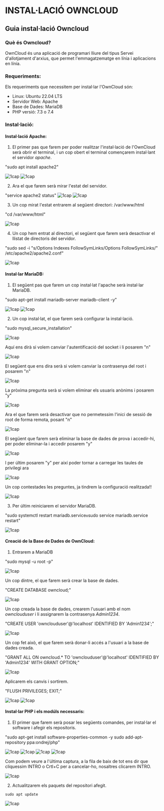 # INSTAL·LACIÓ OWNCLOUD

## Guia instal·lació Owncloud

### Què és Owncloud?

OwnCloud és una aplicació de programari lliure del tipus Servei d'allotjament d'arxius, que permet l'emmagatzematge en línia i aplicacions en línia.

### Requeriments:

Els requeriments que necessitem per instal·lar l'OwnCloud són:

- Linux: Ubuntu 22.04 LTS
- Servidor Web: Apache
- Base de Dades: MariaDB
- PHP versió: 7.3 o 7.4

### Instal·lació:

#### Instal·lació Apache:

1. El primer pas que farem per poder realitzar l'instal·lació de l'OwnCloud serà obrir el terminal, i un cop obert el terminal començarem instal·lant el servidor *apache*. 

"sudo apt install apache2"

![1cap](1.png)
![1cap](2.png)

2. Ara el que farem serà mirar l'estat del servidor.

"service apache2 status"
![1cap](3.png)
![1cap](4.png)

3. Un cop mirat l'estat entrarem al següent directori: /var/www/html

"cd /var/www/html"

![1cap](5.png)

4. Un cop hem entrat al directori, el següent que farem serà desactivar el llistat de directoris del servidor. 

"sudo sed -i "s/Options Indexes FollowSymLinks/Options FollowSymLinks/" /etc/apache2/apache2.conf"

![1cap](5.png)

#### Instal·lar MariaDB:

1. El següent pas que farem un cop instal·lat l'apache serà instal·lar MariaDB.

"sudo apt-get install mariadb-server mariadb-client -y"

![1cap](6.png)
![1cap](7.png)

2. Un cop instal·lat, el que farem serà configurar la instal·lació.

"sudo mysql_secure_installation"

![1cap](8.png)

Aquí ens dirà si volem canviar l'autentificació del socket i li posarem "n"

![1cap](9.png)

El següent que ens dira serà si volem canviar la contrasenya del root i posarem "n"

![1cap](10.png)

La pròxima pregunta serà si volem eliminar els usuaris anònims i posarem "y"

![1cap](11.png)

Ara el que farem serà desactivar que no permetessim l'inici de sessió de root de forma remota, posant "n"

![1cap](12.png)

El següent que farem serà eliminar la base de dades de prova i accedir-hi, per poder eliminar-la i accedir posarem "y"

![1cap](13.png)

I per últim posarem "y" per així poder tornar a carregar les taules de privilegi ara

![1cap](14.png)

Un cop contestades les preguntes, ja tindrem la configuració realitzada!!

![1cap](15.png)

3. Per últim reiniciarem el servidor MariaDB.

"sudo systemctl restart mariadb.service` o `sudo service mariadb.service restart"

![1cap](16.png)

#### Creació de la Base de Dades de OwnCloud:

1. Entrarem a MariaDB

"sudo mysql -u root -p"

![1cap](17.png)

Un cop dintre, el que farem serà crear la base de dades.

"CREATE DATABASE owncloud;"

![1cap](17.png)

Un cop creada la base de dades, crearem l'usuari amb el nom *ownclouduser* i li assignarem la contrasenya *Admin1234*.

"CREATE USER 'ownclouduser'@'localhost' IDENTIFIED BY 'Admin1234';"

![1cap](18.png)

Un cop fet això, el que farem serà donar-li accés a l'usuari a la base de dades creada. 

"GRANT ALL ON owncloud.* TO 'ownclouduser'@'localhost' IDENTIFIED BY 'Admin1234' WITH GRANT OPTION;"

![1cap](19.png)

Aplicarem els canvis i sortirem.

"FLUSH PRIVILEGES;
EXIT;"

![1cap](20.png)
![1cap](21.png)

#### Instal·lar PHP i els modúls necessaris:

1. El primer que farem serà posar les següents comandes, per instal·lar el software i afegir els repositoris.

"sudo apt-get install software-properties-common -y
sudo add-apt-repository ppa:ondrej/php"

![1cap](22.png)
![1cap](23.png)
![1cap](24.png)
![1cap](25.png)

Com podem veure a l'última captura, a la fila de baix de tot ens dir que cliquessim INTRO o Crtl+C per a cancelar-ho, nosaltres clicarem INTRO.

![1cap](26.png)

2. Actualitzarem els paquets del repositori afegit. 

```
sudo apt update
```

![1cap](27.png)

